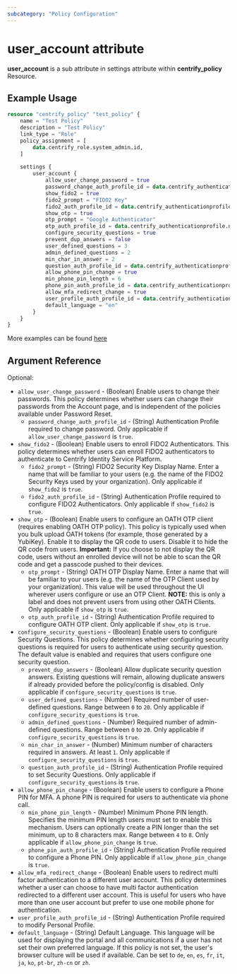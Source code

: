 ```yaml
---
subcategory: "Policy Configuration"
---
```


# user_account attribute

**user_account** is a sub attribute in settings attribute within **centrify_policy** Resource.

## Example Usage

```terraform
resource "centrify_policy" "test_policy" {
    name = "Test Policy"
    description = "Test Policy"
    link_type = "Role"
    policy_assignment = [
        data.centrify_role.system_admin.id,
    ]
    
    settings {
        user_account {
            allow_user_change_password = true
            password_change_auth_profile_id = data.centrify_authenticationprofile.newdevice_auth_pf.id
            show_fido2 = true
            fido2_prompt = "FIDO2 Key"
            fido2_auth_profile_id = data.centrify_authenticationprofile.newdevice_auth_pf.id
            show_otp = true
            otp_prompt = "Google Authenticator"
            otp_auth_profile_id = data.centrify_authenticationprofile.newdevice_auth_pf.id
            configure_security_questions = true
            prevent_dup_answers = false
            user_defined_questions = 3
            admin_defined_questions = 2
            min_char_in_answer = 2
            question_auth_profile_id = data.centrify_authenticationprofile.newdevice_auth_pf.id
            allow_phone_pin_change = true
            min_phone_pin_length = 6
            phone_pin_auth_profile_id = data.centrify_authenticationprofile.newdevice_auth_pf.id
            allow_mfa_redirect_change = true
            user_profile_auth_profile_id = data.centrify_authenticationprofile.newdevice_auth_pf.id
            default_language = "en"
        }
    }
}
```

More examples can be found [here](https://github.com/marcozj/terraform-provider-centrify/blob/main/examples/centrify_policy/policy_user_account.tf)

## Argument Reference

Optional:

- `allow_user_change_password` - (Boolean) Enable users to change their passwords. This policy determines whether users can change their passwords from the Account page, and is independent of the policies available under Password Reset.
  - `password_change_auth_profile_id` - (String) Authentication Profile required to change password. Only applicable if `allow_user_change_password` is `true`.
- `show_fido2` - (Boolean) Enable users to enroll FIDO2 Authenticators. This policy determines whether users can enroll FIDO2 authenticators to authenticate to Centrify Identity Service Platform.
  - `fido2_prompt` - (String) FIDO2 Security Key Display Name. Enter a name that will be familiar to your users (e.g. the name of the FIDO2 Security Keys used by your organization). Only applicable if `show_fido2` is `true`.
  - `fido2_auth_profile_id` - (String) Authentication Profile required to configure FIDO2 Authenticators. Only applicable if `show_fido2` is `true`.
- `show_otp` - (Boolean) Enable users to configure an OATH OTP client (requires enabling OATH OTP policy). This policy is typically used when you bulk upload OATH tokens (for example, those generated by a YubiKey). Enable it to display the QR code to users. Disable it to hide the QR code from users. **Important:** If you choose to not display the QR code, users without an enrolled device will not be able to scan the QR code and get a passcode pushed to their devices.
  - `otp_prompt` - (String) OATH OTP Display Name. Enter a name that will be familiar to your users (e.g. the name of the OTP Client used by your organization). This value will be used throughout the UI wherever users configure or use an OTP Client. **NOTE:** this is only a label and does not prevent users from using other OATH Clients. Only applicable if `show_otp` is `true`.
  - `otp_auth_profile_id` - (String) Authentication Profile required to configure OATH OTP client. Only applicable if `show_otp` is `true`.
- `configure_security_questions` - (Boolean) Enable users to configure Security Questions. This policy determines whether configuring security questions is required for users to authenticate using security question. The default value is enabled and requires that users configure one security question.
  - `prevent_dup_answers` - (Boolean) Allow duplicate security question answers. Existing questions will remain, allowing duplicate answers if already provided before the policy/config is disabled. Only applicable if `configure_security_questions` is `true`.
  - `user_defined_questions` - (Number) Required number of user-defined questions. Range between `0` to `20`. Only applicable if `configure_security_questions` is `true`.
  - `admin_defined_questions` - (Number) Required number of admin-defined questions. Range between `0` to `20`. Only applicable if `configure_security_questions` is `true`.
  - `min_char_in_answer` - (Number) Minimum number of characters required in answers. At least `1`. Only applicable if `configure_security_questions` is `true`.
  - `question_auth_profile_id` - (String) Authentication Profile required to set Security Questions. Only applicable if `configure_security_questions` is `true`.
- `allow_phone_pin_change` - (Boolean) Enable users to configure a Phone PIN for MFA. A phone PIN is required for users to authenticate via phone call.
  - `min_phone_pin_length` - (Number) Minimum Phone PIN length. Specifies the minimum PIN length users must set to enable this mechanism. Users can optionally create a PIN longer than the set minimum, up to 8 characters max. Range between `4` to `8`. Only applicable if `allow_phone_pin_change` is `true`.
  - `phone_pin_auth_profile_id` - (String) Authentication Profile required to configure a Phone PIN. Only applicable if `allow_phone_pin_change` is `true`.
- `allow_mfa_redirect_change` - (Boolean) Enable users to redirect multi factor authentication to a different user account. This policy determines whether a user can choose to have multi factor authentication redirected to a different user account. This is useful for users who have more than one user account but prefer to use one mobile phone for authentication.
- `user_profile_auth_profile_id` - (String) Authentication Profile required to modify Personal Profile.
- `default_language` - (String) Default Language. This language will be used for displaying the portal and all communications if a user has not set their own preferred language. If this policy is not set, the user's browser culture will be used if available. Can be set to `de`, `en`, `es`, `fr`, `it`, `ja`, `ko`, `pt-br`, `zh-cn` or `zh`.
